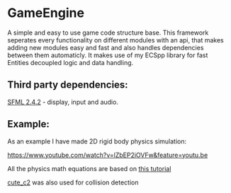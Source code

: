 # GameEngine
A simple and easy to use game code structure base. This framework seperates every functionality on different modules with an api, that makes adding new modules easy and fast and also handles dependencies between them automaticly. 
It makes use of my ECSpp library for fast Entities decoupled logic and data handling.

Third party dependencies:
------------------------

[SFML 2.4.2](https://github.com/SFML/SFML) - display, input and audio.

Example:
------------------------
As an example I have made 2D rigid body physics simulation:

https://www.youtube.com/watch?v=lZbEP2iOVFw&feature=youtu.be

All the physics math equations are based on [this tutorial]( https://gamedevelopment.tutsplus.com/series/how-to-create-a-custom-physics-engine--gamedev-12715)

[cute_c2](https://github.com/RandyGaul/cute_headers/blob/master/cute_c2.h) was also used for collision detection
